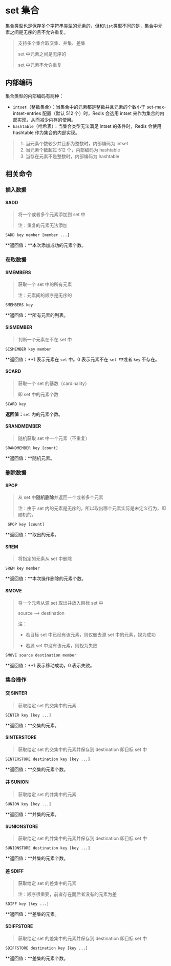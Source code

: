 # set 集合

集合类型也是保存多个字符串类型的元素的，但和`list`类型不同的是，集合中元素之间是无序的且不允许重复。

> 支持多个集合取交集、并集、差集
>
> set 中元素之间是无序的
>
> set 中元素不允许重复

## 内部编码

集合类型的内部编码有两种：

- `intset`（整数集合）：当集合中的元素都是整数并且元素的个数小于 set-max-intset-entries 配置（默认 512 个）时，Redis 会选用 intset 来作为集合的内部实现，从而减少内存的使用。
- `hashtable`（哈希表）：当集合类型无法满足 intset 的条件时，Redis 会使用 hashtable 作为集合的内部实现。

>1. 当元素个数较少并且都为整数时，内部编码为 intset
>2. 当元素个数超过 512 个，内部编码为 hashtable
>3. 当存在元素不是整数时，内部编码为 hashtable

## 相关命令

### 插入数据

#### SADD

> 将⼀个或者多个元素添加到 set 中
>
> 注：重复的元素无法添加

```
SADD key member [member ...]
```

**返回值：**本次添加成功的元素个数。

### 获取数据

#### SMEMBERS

> 获取⼀个 set 中的所有元素
>
> 注：元素间的顺序是无序的

```
SMEMBERS key
```

**返回值：**所有元素的列表。

#### SISMEMBER

> 判断⼀个元素在不在 set 中

```
SISMEMBER key member
```

**返回值：**1 表示元素在 `set` 中。0 表示元素不在 `set `中或者 `key` 不存在。

#### SCARD

> 获取⼀个 set 的基数（cardinality）
>
> 即 set 中的元素个数

```
SCARD key
```

**返回值：**`set` 内的元素个数。

#### SRANDMEMBER

> 随机获取 set 中一个元素（不重复）

```
SRANDMEMBER key [count]
```

**返回值：**随机元素。

### 删除数据

#### SPOP

>从 set 中**随机删除**并返回⼀个或者多个元素
>
>注：由于 set 内的元素是无序的，所以取出哪个元素实际是未定义行为，即随机的。

```
 SPOP key [count]
```

**返回值：**取出的元素。

#### SREM

> 将指定的元素从 set 中删除

```
SREM key member
```

**返回值：**本次操作删除的元素个数。

#### SMOVE

> 将⼀个元素从源 set 取出并放入目标 set 中
>
> source	-->	destination
>
> 注：
>
> - 若目标 set 中已经有该元素，则仅删去源 set 中的元素，视为成功
>
> - 若源 set 中没有该元素，则视为失败

```
SMOVE source destination member
```

**返回值：**1 表示移动成功，0 表示失败。

### 集合操作

#### 交 SINTER

> 获取给定 set 的交集中的元素

```
SINTER key [key ...]
```

**返回值：**交集的元素。

#### SINTERSTORE

> 获取给定 set 的交集中的元素并保存到 destination 即目标 set 中 

```
SINTERSTORE destination key [key ...]
```

**返回值：**交集的元素个数。

#### 并 SUNION

> 获取给定 set 的并集中的元素

```
SUNION key [key ...]
```

**返回值：**并集的元素。

#### SUNIONSTORE

> 获取给定 set 的并集中的元素并保存到 destination 即目标 set 中 

```
SUNIONSTORE destination key [key ...]
```

**返回值：**并集的元素个数。

#### 差 SDIFF

> 获取给定 set 的差集中的元素
>
> 注：顺序很重要，前者存在而后者没有的元素为差

```
SDIFF key [key ...]
```

**返回值：**差集的元素。

#### SDIFFSTORE

> 获取给定 set 的差集中的元素并保存到 destination 即目标 set 中 

```
SDIFFSTORE destination key [key ...]
```

**返回值：**差集的元素个数。